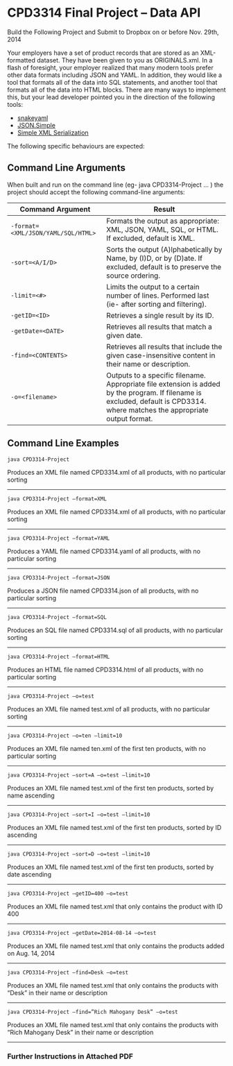 # CPD3314 Final Project – Data API

Build the Following Project and Submit to Dropbox on or before Nov. 29th, 2014

Your employers have a set of product records that are stored as an XML-formatted dataset. They have been given to you as ORIGINALS.xml. In a flash of foresight, your employer realized that many modern tools prefer other data formats including JSON and YAML. In addition, they would like a tool that formats all of the data into SQL statements, and another tool that formats all of the data into HTML blocks.
There are many ways to implement this, but your lead developer pointed you in the direction of the following tools:

* [snakeyaml](https://code.google.com/p/snakeyaml/)
* [JSON.Simple](https://code.google.com/p/json-simple/)
* [Simple XML Serialization](http://simple.sourceforge.net/)

The following specific behaviours are expected:

## Command Line Arguments

When built and run on the command line (eg- java CPD3314-Project ... ) the project should accept the following command-line arguments:

Command Argument                   | Result
-----------------------------------|---------------------------
`-format=<XML/JSON/YAML/SQL/HTML>` | Formats the output as appropriate: XML, JSON, YAML, SQL, or HTML. If excluded, default is XML.
`-sort=<A/I/D>`                              | Sorts the output (A)lphabetically by Name, by (I)D, or by (D)ate. If excluded, default is to preserve the source ordering.
`-limit=<#>`                       | Limits the output to a certain number of lines. Performed last (ie- after sorting and filtering).
`-getID=<ID>`                      | Retrieves a single result by its ID.
`-getDate=<DATE>`                  | Retrieves all results that match a given date.
`-find=<CONTENTS>`                 | Retrieves all results that include the given case-insensitive content in their name or description.
`-o=<filename>`                    | Outputs to a specific filename. Appropriate file extension is added by the program. If filename is excluded, default is CPD3314.<ext> where <ext> matches the appropriate output format.

## Command Line Examples

`java CPD3314-Project`

Produces an XML file named CPD3314.xml of all products, with no particular sorting

---

`java CPD3314-Project –format=XML`

Produces an XML file named CPD3314.xml of all products, with no particular sorting

---

`java CPD3314-Project –format=YAML`

Produces a YAML file named CPD3314.yaml of all products, with no particular sorting

---

`java CPD3314-Project –format=JSON`

Produces a JSON file named CPD3314.json of all products, with no particular sorting

---

`java CPD3314-Project –format=SQL`

Produces an SQL file named CPD3314.sql of all products, with no particular sorting

---

`java CPD3314-Project –format=HTML`

Produces an HTML file named CPD3314.html of all products, with no particular sorting

---

`java CPD3314-Project –o=test`

Produces an XML file named test.xml of all products, with no particular sorting

---

`java CPD3314-Project –o=ten –limit=10`

Produces an XML file named ten.xml of the first ten products, with no particular sorting

---

`java CPD3314-Project –sort=A –o=test –limit=10`

Produces an XML file named test.xml of the first ten products, sorted by name ascending

---

`java CPD3314-Project –sort=I –o=test –limit=10`

Produces an XML file named test.xml of the first ten products, sorted by ID ascending

---

`java CPD3314-Project –sort=D –o=test –limit=10`

Produces an XML file named test.xml of the first ten products, sorted by date ascending

---

`java CPD3314-Project –getID=400 –o=test`

Produces an XML file named test.xml that only contains the product with ID 400

---

`java CPD3314-Project –getDate=2014-08-14 –o=test`

Produces an XML file named test.xml that only contains the products added on Aug. 14, 2014

---

`java CPD3314-Project –find=Desk –o=test`

Produces an XML file named test.xml that only contains the products with “Desk” in their name or description

---

`java CPD3314-Project –find=”Rich Mahogany Desk” –o=test`

Produces an XML file named test.xml that only contains the products with “Rich Mahogany Desk” in their name or description

---

### Further Instructions in Attached PDF
